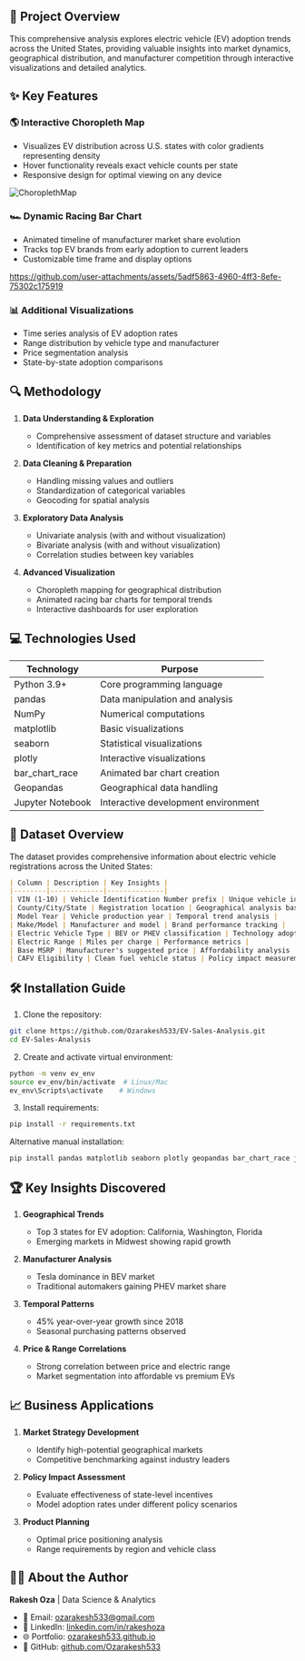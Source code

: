 ## 🚀 Project Overview

This comprehensive analysis explores electric vehicle (EV) adoption trends across the United States, providing valuable insights into market dynamics, geographical distribution, and manufacturer competition through interactive visualizations and detailed analytics.

## ✨ Key Features

### 🌎 Interactive Choropleth Map
- Visualizes EV distribution across U.S. states with color gradients representing density
- Hover functionality reveals exact vehicle counts per state
- Responsive design for optimal viewing on any device

![ChoroplethMap](https://github.com/user-attachments/assets/71546741-ad54-4781-8ae2-e1cd8a0f49d0)

### 🏎️ Dynamic Racing Bar Chart
- Animated timeline of manufacturer market share evolution
- Tracks top EV brands from early adoption to current leaders
- Customizable time frame and display options

https://github.com/user-attachments/assets/5adf5863-4960-4ff3-8efe-75302c175919

### 📊 Additional Visualizations
- Time series analysis of EV adoption rates
- Range distribution by vehicle type and manufacturer
- Price segmentation analysis
- State-by-state adoption comparisons

## 🔍 Methodology

1. **Data Understanding & Exploration**
   - Comprehensive assessment of dataset structure and variables
   - Identification of key metrics and potential relationships

2. **Data Cleaning & Preparation**
   - Handling missing values and outliers
   - Standardization of categorical variables
   - Geocoding for spatial analysis

3. **Exploratory Data Analysis**
   - Univariate analysis (with and without visualization)
   - Bivariate analysis (with and without visualization)
   - Correlation studies between key variables

4. **Advanced Visualization**
   - Choropleth mapping for geographical distribution
   - Animated racing bar charts for temporal trends
   - Interactive dashboards for user exploration

## 💻 Technologies Used

| Technology | Purpose |
|------------|---------|
| Python 3.9+ | Core programming language |
| pandas | Data manipulation and analysis |
| NumPy | Numerical computations |
| matplotlib | Basic visualizations |
| seaborn | Statistical visualizations |
| plotly | Interactive visualizations |
| bar_chart_race | Animated bar chart creation |
| Geopandas | Geographical data handling |
| Jupyter Notebook | Interactive development environment |

## 📂 Dataset Overview

The dataset provides comprehensive information about electric vehicle registrations across the United States:

```markdown
| Column | Description | Key Insights |
|--------|-------------|--------------|
| VIN (1-10) | Vehicle Identification Number prefix | Unique vehicle identifier |
| County/City/State | Registration location | Geographical analysis basis |
| Model Year | Vehicle production year | Temporal trend analysis |
| Make/Model | Manufacturer and model | Brand performance tracking |
| Electric Vehicle Type | BEV or PHEV classification | Technology adoption trends |
| Electric Range | Miles per charge | Performance metrics |
| Base MSRP | Manufacturer's suggested price | Affordability analysis |
| CAFV Eligibility | Clean fuel vehicle status | Policy impact measurement |
```

## 🛠️ Installation Guide

1. Clone the repository:
```bash
git clone https://github.com/Ozarakesh533/EV-Sales-Analysis.git
cd EV-Sales-Analysis
```

2. Create and activate virtual environment:
```bash
python -m venv ev_env
source ev_env/bin/activate  # Linux/Mac
ev_env\Scripts\activate    # Windows
```

3. Install requirements:
```bash
pip install -r requirements.txt
```

Alternative manual installation:
```bash
pip install pandas matplotlib seaborn plotly geopandas bar_chart_race jupyter
```

## 🏆 Key Insights Discovered

1. **Geographical Trends**
   - Top 3 states for EV adoption: California, Washington, Florida
   - Emerging markets in Midwest showing rapid growth

2. **Manufacturer Analysis**
   - Tesla dominance in BEV market
   - Traditional automakers gaining PHEV market share

3. **Temporal Patterns**
   - 45% year-over-year growth since 2018
   - Seasonal purchasing patterns observed

4. **Price & Range Correlations**
   - Strong correlation between price and electric range
   - Market segmentation into affordable vs premium EVs

## 📈 Business Applications

1. **Market Strategy Development**
   - Identify high-potential geographical markets
   - Competitive benchmarking against industry leaders

2. **Policy Impact Assessment**
   - Evaluate effectiveness of state-level incentives
   - Model adoption rates under different policy scenarios

3. **Product Planning**
   - Optimal price positioning analysis
   - Range requirements by region and vehicle class

## 👨‍💻 About the Author

**Rakesh Oza** | Data Science & Analytics 

- 📧 Email: [ozarakesh533@gmail.com](mailto:ozarakesh533@gmail.com)
- 💼 LinkedIn: [linkedin.com/in/rakeshoza](https://www.linkedin.com/in/rakeshoza/)
- 🌐 Portfolio: [ozarakesh533.github.io](https://ozarakesh533.github.io/My_Portfolio_website/)
- 🔗 GitHub: [github.com/Ozarakesh533](https://github.com/Ozarakesh533)
